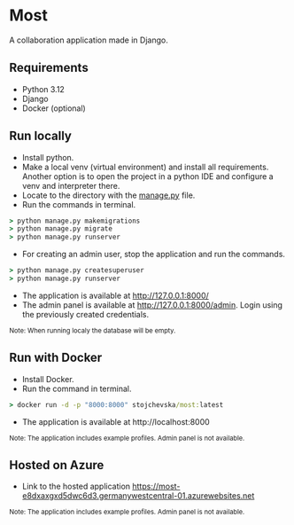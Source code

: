 # Most
A collaboration application made in Django.
## Requirements
- Python 3.12
- Django
- Docker (optional)

## Run locally

- Install python.
- Make a local venv (virtual environment) and install all requirements. Another option is to open the project in a python IDE and configure a venv and interpreter there.
- Locate to the directory with the [manage.py](manage.py) file.
- Run the commands in terminal.
```cmd
> python manage.py makemigrations
> python manage.py migrate
> python manage.py runserver
```
- For creating an admin user, stop the application and run the commands.
```cmd
> python manage.py createsuperuser
> python manage.py runserver
```
- The application is available at http://127.0.0.1:8000/
- The admin panel is available at http://127.0.0.1:8000/admin. Login using the previously created credentials.

<sub>Note: When running localy the database will be empty.</sub>

## Run with Docker
- Install Docker.
- Run the command in terminal.
```cmd
> docker run -d -p "8000:8000" stojchevska/most:latest
```
- The application is available at http://localhost:8000

<sub>Note: The application includes example profiles. Admin panel is not available.</sub>

## Hosted on Azure
- Link to the hosted application https://most-e8dxaxgxd5dwc6d3.germanywestcentral-01.azurewebsites.net

<sub>Note: The application includes example profiles. Admin panel is not available.</sub>
